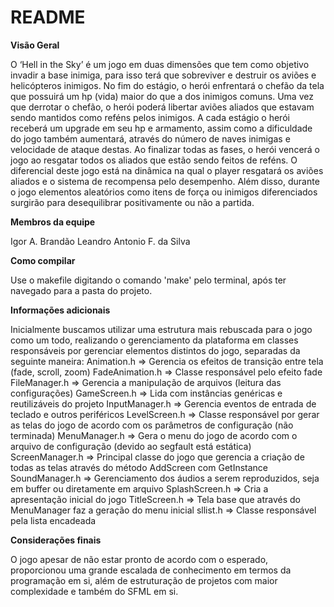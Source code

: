 # README #

**Visão Geral**

O ‘Hell in the Sky’ é um jogo em duas dimensões que tem como objetivo invadir a base inimiga, para isso terá que sobreviver e destruir os aviões e helicópteros inimigos. No fim do estágio, o herói enfrentará o chefão da tela que possuirá um hp (vida) maior do que a dos inimigos comuns. Uma vez que derrotar o chefão, o herói poderá libertar aviões aliados que estavam sendo mantidos como reféns pelos inimigos. A cada estágio o herói receberá um upgrade em seu hp e armamento, assim como a dificuldade do jogo também aumentará, através do número de naves inimigas e velocidade de ataque destas. Ao finalizar todas as fases, o herói vencerá o jogo ao resgatar todos os aliados que estão sendo feitos de reféns. O diferencial deste jogo está na dinâmica na qual o player resgatará os aviões aliados e o sistema de recompensa pelo desempenho. Além disso, durante o jogo elementos aleatórios como itens de força ou inimigos diferenciados surgirão para desequilibrar positivamente ou não a partida.

**Membros da equipe**

Igor A. Brandão
Leandro Antonio F. da Silva

**Como compilar**

Use o makefile digitando o comando 'make' pelo terminal, após ter navegado para a pasta do projeto.

**Informações adicionais**

Inicialmente buscamos utilizar uma estrutura mais rebuscada para o jogo como um todo, realizando o gerenciamento da plataforma em classes responsáveis por gerenciar elementos distintos do jogo, separadas da seguinte maneira:
Animation.h => Gerencia os efeitos de transição entre tela (fade, scroll, zoom)
FadeAnimation.h => Classe responsável pelo efeito fade
FileManager.h => Gerencia a manipulação de arquivos (leitura das configurações)
GameScreen.h => Lida com instâncias genéricas e reutilizáveis do projeto
InputManager.h => Gerencia eventos de entrada de teclado e outros periféricos
LevelScreen.h => Classe responsável por gerar as telas do jogo de acordo com os parâmetros de configuração (não terminada)
MenuManager.h => Gera o menu do jogo de acordo com o arquivo de configuração (devido ao segfault está estática)
ScreenManager.h => Principal classe do jogo que gerencia a criação de todas as telas através do método AddScreen com GetInstance
SoundManager.h => Gerenciamento dos áudios a serem reproduzidos, seja em buffer ou diretamente em arquivo
SplashScreen.h => Cria a apresentação inicial do jogo
TitleScreen.h => Tela base que através do MenuManager faz a geração do menu inicial
sllist.h => Classe responsável pela lista encadeada

**Considerações finais**

O jogo apesar de não estar pronto de acordo com o esperado, proporcionou uma grande escalada de conhecimento em termos da programação em si, além de estruturação de projetos com maior complexidade e também do SFML em si.